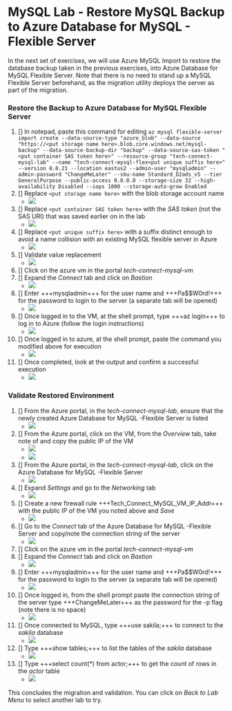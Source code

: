 # MySQL Lab - Restore MySQL Backup to Azure Database for MySQL - Flexible Server #

In the next set of exercises, we will use Azure MySQL Import to restore the database backup taken in the previous exercises, into Azure Database for MySQL Flexible Server.  Note that there is no need to stand up a MySQL Flexible Server beforehand, as the migration utility deploys the server as part of the migration.

### Restore the Backup to Azure Database for MySQL Flexible Server ###

1. [] In notepad, paste this command for editing ```az mysql flexible-server import create --data-source-type "azure_blob" --data-source "https://<put storage name here>.blob.core.windows.net/mysql-backup" --data-source-backup-dir "backup" --data-source-sas-token "<put container SAS token here>" --resource-group "tech-connect-mysql-lab" --name "tech-connect-mysql-flex<put unique suffix here>" --version 8.0.21 --location eastus2 --admin-user "mysqladmin" --admin-password "ChangeMeLater" --sku-name Standard_D2ads_v5 --tier GeneralPurpose --public-access 0.0.0.0 --storage-size 32 --high-availability Disabled --iops 1000 --storage-auto-grow Enabled```
1. [] Replace ```<put storage name here>``` with the blob storage account name
   - ![](https://github.com/Azure/tech-connect-migration-lab/blob/main/MySQL/docs/media/azure_env_38.png?raw=true)
1. [] Replace ```<put container SAS token here>``` with the *SAS token* (not the SAS URI) that was saved earlier on in the lab
   - ![](https://github.com/Azure/tech-connect-migration-lab/blob/main/MySQL/docs/media/azure_env_39.png?raw=true)
1. [] Replace ```<put unique suffix here>``` with a suffix distinct enough to avoid a name collision with an existing MySQL flexible server in Azure
   - ![](https://github.com/Azure/tech-connect-migration-lab/blob/main/MySQL/docs/media/azure_env_40.png?raw=true)
1. [] Validate value replacement
   - ![](https://github.com/Azure/tech-connect-migration-lab/blob/main/MySQL/docs/media/azure_env_41.png?raw=true)
1. [] Click on the azure vm in the portal *tech-connect-mysql-vm*
1. [] Expand the *Connect* tab and click on _Bastion_
   - ![](https://github.com/Azure/tech-connect-migration-lab/blob/main/MySQL/docs/media/azure_env_4.png?raw=true)
1. [] Enter +++mysqladmin+++ for the user name and +++Pa$$W0rd!+++ for the password to login to the server (a separate tab will be opened)
   - ![](https://github.com/Azure/tech-connect-migration-lab/blob/main/MySQL/docs/media/azure_env_25.png?raw=true)
1. [] Once logged in to the VM, at the shell prompt, type +++az login+++ to log in to Azure (follow the login instructions)
   - ![](https://github.com/Azure/tech-connect-migration-lab/blob/main/MySQL/docs/media/azure_env_42.png?raw=true)
1. [] Once logged in to azure, at the shell prompt, paste the command you modified above for execution
   - ![](https://github.com/Azure/tech-connect-migration-lab/blob/main/MySQL/docs/media/azure_env_43.png?raw=true)
1. [] Once completed, look at the output and confirm a successful execution
   - ![](https://github.com/Azure/tech-connect-migration-lab/blob/main/MySQL/docs/media/azure_env_44.png?raw=true)
  
### Validate Restored Environment ###

1. [] From the Azure portal, in the *tech-connect-mysql-lab*, ensure that the newly created Azure Database for MySQL -Flexible Server is listed
   - ![](https://github.com/Azure/tech-connect-migration-lab/blob/main/MySQL/docs/media/azure_env_47.png?raw=true)
1. [] From the Azure portal, click on the VM, from the *Overview* tab, take note of and copy the public IP of the VM
   - ![](https://github.com/Azure/tech-connect-migration-lab/blob/main/MySQL/docs/media/azure_env_45.png?raw=true)
   - ![](https://github.com/Azure/tech-connect-migration-lab/blob/main/MySQL/docs/media/azure_env_46.png?raw=true)
1. [] From the Azure portal, in the *tech-connect-mysql-lab*, click on the Azure Database for MySQL -Flexible Server
   - ![](https://github.com/Azure/tech-connect-migration-lab/blob/main/MySQL/docs/media/azure_env_47.png?raw=true)
1. [] Expand *Settings* and go to the *Networking* tab   
   - ![](https://github.com/Azure/tech-connect-migration-lab/blob/main/MySQL/docs/media/azure_env_48.png?raw=true)
1. [] Create a new firewall rule +++Tech_Connect_MySQL_VM_IP_Addr+++ with the public IP of the VM you noted above and *Save*  
   - ![](https://github.com/Azure/tech-connect-migration-lab/blob/main/MySQL/docs/media/azure_env_49.png?raw=true)
1. [] Go to the *Connect* tab of the  Azure Database for MySQL -Flexible Server and copy/note the connection string of the server
   - ![](https://github.com/Azure/tech-connect-migration-lab/blob/main/MySQL/docs/media/azure_env_50.png?raw=true)
1. [] Click on the azure vm in the portal *tech-connect-mysql-vm*
1. [] Expand the *Connect* tab and click on _Bastion_
   - ![](https://github.com/Azure/tech-connect-migration-lab/blob/main/MySQL/docs/media/azure_env_4.png?raw=true)
1. [] Enter +++mysqladmin+++ for the user name and +++Pa$$W0rd!+++ for the password to login to the server (a separate tab will be opened)
   - ![](https://github.com/Azure/tech-connect-migration-lab/blob/main/MySQL/docs/media/azure_env_25.png?raw=true)
1. [] Once logged in, from the shell prompt paste the connection string of the server type +++ChangeMeLater+++ as the password for the -p flag (note there is no space)
   - ![](https://github.com/Azure/tech-connect-migration-lab/blob/main/MySQL/docs/media/azure_env_51.png?raw=true)
1. [] Once connected to MySQL, type +++use sakila;+++ to connect to the *sakila* database
   - ![](https://github.com/Azure/tech-connect-migration-lab/blob/main/MySQL/docs/media/azure_env_27.png?raw=true)
1. [] Type +++show tables;+++ to list the tables of the *sakila* database
   - ![](https://github.com/Azure/tech-connect-migration-lab/blob/main/MySQL/docs/media/azure_env_28.png?raw=true)
1. [] Type +++select count(\*) from actor;+++ to get the count of rows in the *actor* table
   - ![](https://github.com/Azure/tech-connect-migration-lab/blob/main/MySQL/docs/media/azure_env_29.png?raw=true)
  
This concludes the migration and validation.  You can click on *Back to Lab Menu* to select another lab to try.

